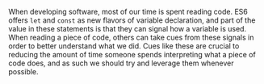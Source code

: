 When developing software, most of our time is spent reading code. ES6 offers `let` and `const` as new flavors of variable declaration, and part of the value in these statements is that they can signal how a variable is used. When reading a piece of code, others can take cues from these signals in order to better understand what we did. Cues like these are crucial to reducing the amount of time someone spends interpreting what a piece of code does, and as such we should try and leverage them whenever possible.
